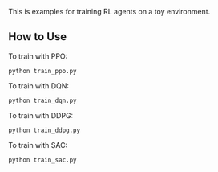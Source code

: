 This is examples for training RL agents on a toy environment.

## How to Use

To train with PPO:
```shell
python train_ppo.py
```

To train with DQN:

```shell
python train_dqn.py
```

To train with DDPG:

```shell
python train_ddpg.py
```

To train with SAC:

```shell
python train_sac.py
```

